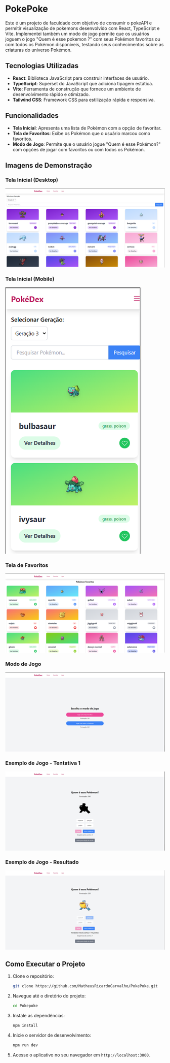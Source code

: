 # PokePoke

Este é um projeto de faculdade com objetivo de consumir o pokeAPI e permitir visualização de pokemons desenvolvido com React, TypeScript e Vite. Implementei também um modo de jogo permite que os usuários joguem o jogo "Quem é esse pokemon ?" com seus Pokémon favoritos ou com todos os Pokémon disponíveis, testando seus conhecimentos sobre as criaturas do universo Pokémon.

## Tecnologias Utilizadas

- **React**: Biblioteca JavaScript para construir interfaces de usuário.
- **TypeScript**: Superset do JavaScript que adiciona tipagem estática.
- **Vite**: Ferramenta de construção que fornece um ambiente de desenvolvimento rápido e otimizado.
- **Tailwind CSS**: Framework CSS para estilização rápida e responsiva.

## Funcionalidades

- **Tela Inicial**: Apresenta uma lista de Pokémon com a opção de favoritar.
- **Tela de Favoritos**: Exibe os Pokémon que o usuário marcou como favoritos.
- **Modo de Jogo**: Permite que o usuário jogue "Quem é esse Pokémon?" com opções de jogar com favoritos ou com todos os Pokémon.

## Imagens de Demonstração

### Tela Inicial (Desktop)
![Tela Inicial - Desktop](./imgs/home-desktop.png)

### Tela Inicial (Mobile)
![Tela Inicial - Mobile](./imgs/home-mobile.png)

### Tela de Favoritos
![Tela de Favoritos](./imgs/favoritos-desktop.png)

### Modo de Jogo
![Modo de Jogo](./imgs/modo-de-jogo.png)

### Exemplo de Jogo - Tentativa 1
![Quem é esse Pokémon? - Tentativa 1](./imgs/quem-e-esse-pokemon1.png)

### Exemplo de Jogo - Resultado
![Quem é esse Pokémon? - Acertou!](./imgs/quem-e-esse-pokemon2.png)

## Como Executar o Projeto

1. Clone o repositório:
   ```bash
   git clone https://github.com/MatheusRicardoCarvalho/PokePoke.git
   ```

2. Navegue até o diretório do projeto:
   ```bash
   cd Pokepoke
   ```

3. Instale as dependências:
   ```bash
   npm install
   ```

4. Inicie o servidor de desenvolvimento:
   ```bash
   npm run dev
   ```

5. Acesse o aplicativo no seu navegador em `http://localhost:3000`.
